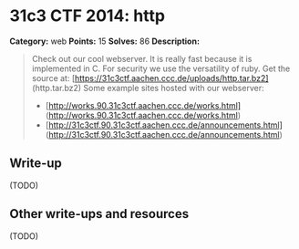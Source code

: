 # 31c3 CTF 2014: http

**Category:** web
**Points:** 15
**Solves:** 86
**Description:**

> Check out our cool webserver. It is really fast because it is implemented in C. For security we use the versatility of ruby.
> Get the source at: [https://31c3ctf.aachen.ccc.de/uploads/http.tar.bz2] (http.tar.bz2)
> Some example sites hosted with our webserver:
> - [http://works.90.31c3ctf.aachen.ccc.de/works.html] (http://works.90.31c3ctf.aachen.ccc.de/works.html)
> - [http://31c3ctf.90.31c3ctf.aachen.ccc.de/announcements.html] (http://31c3ctf.90.31c3ctf.aachen.ccc.de/announcements.html)

## Write-up

(TODO)

## Other write-ups and resources

(TODO)
